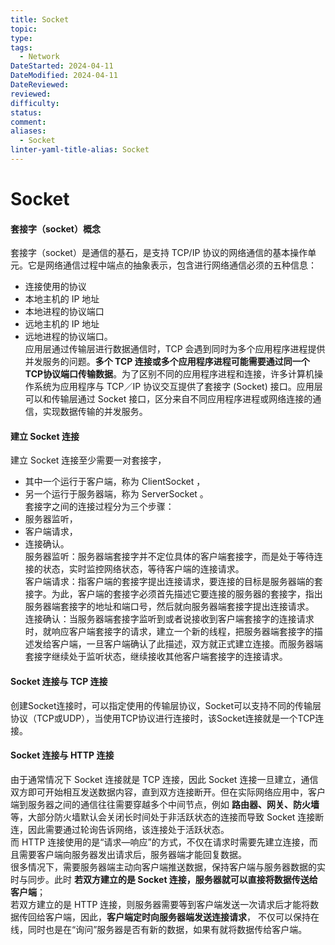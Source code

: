 ```yaml
---
title: Socket
topic: 
type: 
tags:
  - Network
DateStarted: 2024-04-11
DateModified: 2024-04-11
DateReviewed: 
reviewed: 
difficulty: 
status: 
comment: 
aliases:
  - Socket
linter-yaml-title-alias: Socket
---
```

# Socket
#### 套接字（socket）概念
套接字（socket）是通信的基石，是支持 TCP/IP 协议的网络通信的基本操作单元。它是网络通信过程中端点的抽象表示，包含进行网络通信必须的五种信息：
- 连接使用的协议
- 本地主机的 IP 地址
- 本地进程的协议端口
- 远地主机的 IP 地址
- 远地进程的协议端口。  
应用层通过传输层进行数据通信时，TCP 会遇到同时为多个应用程序进程提供并发服务的问题。**多个 TCP 连接或多个应用程序进程可能需要通过同一个 TCP协议端口传输数据**。为了区别不同的应用程序进程和连接，许多计算机操作系统为应用程序与 TCP／IP 协议交互提供了套接字 (Socket) 接口。应用层可以和传输层通过 Socket 接口，区分来自不同应用程序进程或网络连接的通信，实现数据传输的并发服务。
#### 建立 Socket 连接
建立 Socket 连接至少需要一对套接字，
- 其中一个运行于客户端，称为 ClientSocket ，
- 另一个运行于服务器端，称为 ServerSocket 。  
套接字之间的连接过程分为三个步骤：
- 服务器监听，
- 客户端请求，
- 连接确认。  
服务器监听：服务器端套接字并不定位具体的客户端套接字，而是处于等待连接的状态，实时监控网络状态，等待客户端的连接请求。  
客户端请求：指客户端的套接字提出连接请求，要连接的目标是服务器端的套接字。为此，客户端的套接字必须首先描述它要连接的服务器的套接字，指出服务器端套接字的地址和端口号，然后就向服务器端套接字提出连接请求。  
连接确认：当服务器端套接字监听到或者说接收到客户端套接字的连接请求时，就响应客户端套接字的请求，建立一个新的线程，把服务器端套接字的描述发给客户端，一旦客户端确认了此描述，双方就正式建立连接。而服务器端套接字继续处于监听状态，继续接收其他客户端套接字的连接请求。
#### Socket 连接与 TCP 连接
创建Socket连接时，可以指定使用的传输层协议，Socket可以支持不同的传输层协议（TCP或UDP），当使用TCP协议进行连接时，该Socket连接就是一个TCP连接。

#### Socket 连接与 HTTP 连接

由于通常情况下 Socket 连接就是 TCP 连接，因此 Socket 连接一旦建立，通信双方即可开始相互发送数据内容，直到双方连接断开。但在实际网络应用中，客户端到服务器之间的通信往往需要穿越多个中间节点，例如 **路由器、网关、防火墙** 等，大部分防火墙默认会关闭长时间处于非活跃状态的连接而导致 Socket 连接断连，因此需要通过轮询告诉网络，该连接处于活跃状态。  
而 HTTP 连接使用的是“请求—响应”的方式，不仅在请求时需要先建立连接，而且需要客户端向服务器发出请求后，服务器端才能回复数据。  
很多情况下，需要服务器端主动向客户端推送数据，保持客户端与服务器数据的实时与同步。此时 **若双方建立的是 Socket 连接，服务器就可以直接将数据传送给客户端**；  
若双方建立的是 HTTP 连接，则服务器需要等到客户端发送一次请求后才能将数据传回给客户端，因此，**客户端定时向服务器端发送连接请求**， 不仅可以保持在线，同时也是在“询问”服务器是否有新的数据，如果有就将数据传给客户端。







